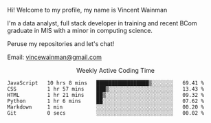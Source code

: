 Hi! Welcome to my profile, my name is Vincent Wainman

I'm a data analyst, full stack developer in training and recent BCom graduate in MIS with a minor in computing science. 

Peruse my repositories and let's chat!

Email: vincewainman@gmail.com

<p align="center"> Weekly Active Coding Time </p>
<!--START_SECTION:waka-->

```text
JavaScript   10 hrs 8 mins   █████████████████▒░░░░░░░   69.41 %
CSS          1 hr 57 mins    ███▒░░░░░░░░░░░░░░░░░░░░░   13.43 %
HTML         1 hr 21 mins    ██▒░░░░░░░░░░░░░░░░░░░░░░   09.32 %
Python       1 hr 6 mins     ██░░░░░░░░░░░░░░░░░░░░░░░   07.62 %
Markdown     1 min           ░░░░░░░░░░░░░░░░░░░░░░░░░   00.20 %
Git          0 secs          ░░░░░░░░░░░░░░░░░░░░░░░░░   00.02 %
```

<!--END_SECTION:waka-->
